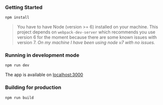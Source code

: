 
### Getting Started

```sh
npm install
```

> You have to have Node (version >= 6) installed on your machine. This project depends on `webpack-dev-server` which recommends you use version 6 for the moment because there are some known issues with version 7. *On my machine I have been using node v7 with no issues.*

### Running in development mode
```sh
npm run dev
```

The app is available on [localhost:3000](http://localhost:3000)

### Building for production
```sh
npm run build
```
